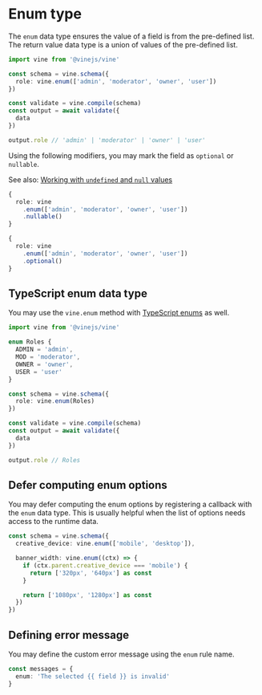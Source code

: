 # Enum type

The `enum` data type ensures the value of a field is from the pre-defined list. The return value data type is a union of values of the pre-defined list.

```ts
import vine from '@vinejs/vine'

const schema = vine.schema({
  role: vine.enum(['admin', 'moderator', 'owner', 'user'])
})

const validate = vine.compile(schema)
const output = await validate({
  data
})

output.role // 'admin' | 'moderator' | 'owner' | 'user'
```

Using the following modifiers, you may mark the field as `optional` or `nullable`.

See also: [Working with `undefined` and `null` values](../guides/schema_101.md#nullable-and-optional-modifiers)

```ts
{
  role: vine
    .enum(['admin', 'moderator', 'owner', 'user'])
    .nullable()
}
```

```ts
{
  role: vine
    .enum(['admin', 'moderator', 'owner', 'user'])
    .optional()
}
```

## TypeScript enum data type

You may use the `vine.enum` method with [TypeScript enums](https://www.typescriptlang.org/docs/handbook/enums.html)
as well.

```ts
import vine from '@vinejs/vine'

enum Roles {
  ADMIN = 'admin',
  MOD = 'moderator',
  OWNER = 'owner',
  USER = 'user'
}

const schema = vine.schema({
  role: vine.enum(Roles)
})

const validate = vine.compile(schema)
const output = await validate({
  data
})

output.role // Roles
```

## Defer computing enum options

You may defer computing the enum options by registering a callback with the `enum` data type. This is usually helpful when the list of options needs access to the runtime data.

```ts
const schema = vine.schema({
  creative_device: vine.enum(['mobile', 'desktop']),

  banner_width: vine.enum((ctx) => {
    if (ctx.parent.creative_device === 'mobile') {
      return ['320px', '640px'] as const
    }

    return ['1080px', '1280px'] as const
  })
})
```

## Defining error message

You may define the custom error message using the `enum` rule name.

```ts
const messages = {
  enum: 'The selected {{ field }} is invalid'
}
```
